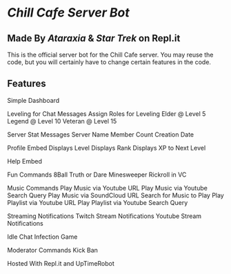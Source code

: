 # *Chill Cafe Server Bot*
## Made By *Ataraxia* & *Star Trek* on Repl.it

This is the official server bot for the Chill Cafe server. You may reuse the code, but you will certainly have to change certain features in the code.

## Features
Simple Dashboard

Leveling for Chat Messages
Assign Roles for Leveling
  Elder @ Level 5
  Legend @ Level 10
  Veteran @ Level 15

Server Stat Messages
  Server Name
  Member Count
  Creation Date

Profile Embed
  Displays Level
  Displays Rank
  Displays XP to Next Level

Help Embed

Fun Commands
  8Ball
  Truth or Dare
  Minesweeper
  Rickroll in VC

Music Commands
  Play Music via Youtube URL
  Play Music via Youtube Search Query
  Play Music via SoundCloud URL
  Search for Music to Play
  Play Playlist via Youtube URL
  Play Playlist via Youtube Search Query
  

Streaming Notifications
  Twitch Stream Notifications
  Youtube Stream Notifications
  
Idle Chat Infection Game

Moderator Commands
  Kick
  Ban
  
Hosted With Repl.it and UpTimeRobot
